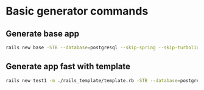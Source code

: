 # Basic generator commands

## Generate base app
```bash
rails new base -STB --database=postgresql --skip-spring --skip-turbolinks --skip-system-test --webpack=stimulus --skip-webpack-install
```

## Generate app fast with template
```bash
rails new test1 -m ./rails_template/template.rb -STB --database=postgresql --skip-spring --skip-turbolinks --skip-system-test --webpack=stimulus --skip-webpack-install
```